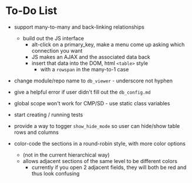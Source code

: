 To-Do List
==========

* support many-to-many and back-linking relationships
    * build out the JS interface
        * alt-click on a primary_key, make a menu come up asking which connection you want
        * JS makes an AJAX and the associated data back
        * insert that data into the DOM, html `<table>` style
            * with a `rowspan` in the many-to-1 case

* change module/repo name to `db_viewer` - underscore not hyphen

* give a helpful error if user didn't fill out the `db_config.md`

* global scope won't work for CMP/SD - use static class variables

* start creating / running tests

* provide a way to togger `show_hide_mode` so user can hide/show table rows and columns

* color-code the sections in a round-robin style, with more color options
    * (not in the current hierarchical way)
    * allows adjacent sections of the same level to be different colors
        * currently if you open 2 adjacent fields, they will both be red and thus look confusing

